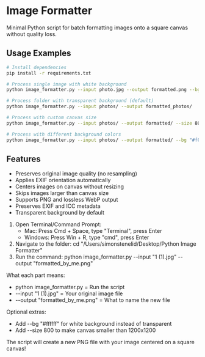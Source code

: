 # Image Formatter

Minimal Python script for batch formatting images onto a square canvas without quality loss.

## Usage Examples

```bash
# Install dependencies
pip install -r requirements.txt

# Process single image with white background
python image_formatter.py --input photo.jpg --output formatted.png --bg "#ffffff"

# Process folder with transparent background (default)
python image_formatter.py --input photos/ --output formatted_photos/

# Process with custom canvas size
python image_formatter.py --input photos/ --output formatted/ --size 800

# Process with different background colors
python image_formatter.py --input photos/ --output formatted/ --bg "#f0f0f0"
```

## Features

- Preserves original image quality (no resampling)
- Applies EXIF orientation automatically
- Centers images on canvas without resizing
- Skips images larger than canvas size
- Supports PNG and lossless WebP output
- Preserves EXIF and ICC metadata
- Transparent background by default

1. Open Terminal/Command Prompt:
    - Mac: Press Cmd + Space, type "Terminal", press Enter
    - Windows: Press Win + R, type "cmd", press Enter
  2. Navigate to the folder:
  cd "/Users/simonstenelid/Desktop/Python Image Formatter"
  3. Run the command:
  python image_formatter.py --input "1 (1).jpg" --output "formatted_by_me.png"

  What each part means:
  - python image_formatter.py = Run the script
  - --input "1 (1).jpg" = Your original image file
  - --output "formatted_by_me.png" = What to name the new file

  Optional extras:
  - Add --bg "#ffffff" for white background instead of transparent
  - Add --size 800 to make canvas smaller than 1200x1200

  The script will create a new PNG file with your image centered on a square canvas!